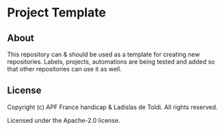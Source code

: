 # Project Template

## About

This repository can & should be used as a template for creating new repositories.
Labels, projects, automations are being tested and added so that other repositories can use it as well.

## License

Copyright (c) APF France handicap & Ladislas de Toldi. All rights reserved.

Licensed under the Apache-2.0 license.